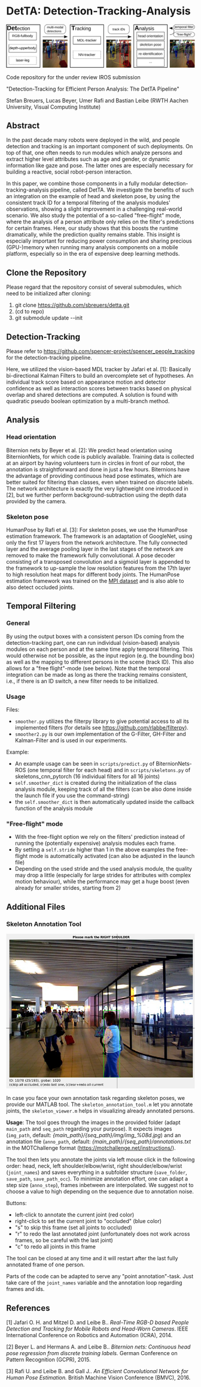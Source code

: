 # DetTA: Detection-Tracking-Analysis

![Overview of the detection-tracking-analysis pipeline](images/pipeline.png?raw=true "Overview of the detection-tracking-analysis pipeline")

Code repository for the under review IROS submission

"Detection-Tracking for Efficient Person Analysis: The DetTA Pipeline"

Stefan Breuers, Lucas Beyer, Umer Rafi and Bastian Leibe
(RWTH Aachen University, Visual Computing Institute)

## Abstract
In the past decade many robots were deployed in the wild, and people detection and tracking is an important component of such deployments.
On top of that, one often needs to run modules which analyze persons and extract higher level attributes such as age and gender, or dynamic information like gaze and pose.
The latter ones are especially necessary for building a reactive, social robot-person interaction.

In this paper, we combine those components in a fully modular detection-tracking-analysis pipeline, called DetTA.
We investigate the benefits of such an integration on the example of head and skeleton pose, by using the consistent track ID for a temporal filtering of the analysis modules' observations, showing a slight improvement in a challenging real-world scenario.
We also study the potential of a so-called "free-flight" mode, where the analysis of a person attribute only relies on the filter's predictions for certain frames.
Here, our study shows that this boosts the runtime dramatically, while the prediction quality remains stable.
This insight is especially important for reducing power consumption and sharing precious (GPU-)memory when running many analysis components on a mobile platform, especially so in the era of expensive deep learning methods.

## Clone the Repository
Please regard that the repository consist of several submodules, which need to be initialized after cloning:
1) git clone https://github.com/sbreuers/detta.git
2) (cd to repo)
3) git submodule update --init

## Detection-Tracking
Please refer to https://github.com/spencer-project/spencer_people_tracking for the detection-tracking pipeline.

Here, we utilized the vision-based MDL tracker by Jafari et al. [1]:
Basically bi-directional Kalman Filters to build an overcomplete set of hypotheses. An individual track score based on appearance motion and detector confidence as well as interaction scores between tracks based on physical overlap and shared detections are computed. A solution is found with quadratic pseudo boolean optimization by a multi-branch method.

## Analysis
### Head orientation
Biternion nets by Beyer et al. [2]:
We predict head orientation using BiternionNets, for which code is publicly available.
Training data is collected at an airport by having volunteers turn in circles in front of our robot, the annotation is straightforward and done in just a few hours.
Biternions have the advantage of providing continuous head pose estimates, which are better suited for filtering than classes, even when trained on discrete labels.
The network architecture is exactly the very lightweight one introduced in [2], but we further perform background-subtraction using the depth data provided by the camera.

### Skeleton pose
HumanPose by Rafi et al. [3]:
For skeleton poses, we use the HumanPose estimation framework.
The framework is an adaptation of GoogleNet, using only the first 17 layers from the network architecture.
The fully connected layer and the average pooling layer in the last stages of the network are removed to make the framework fully convolutional.
A pose decoder consisting of a transposed convolution and a sigmoid layer is appended to the framework to up-sample the low resolution features from the 17th layer to high resolution heat maps for different body joints.
The HumanPose estimation framework was trained on the [MPI dataset](http://human-pose.mpi-inf.mpg.de/) and is also able to also detect occluded joints.

## Temporal Filtering
### General
By using the output boxes with a consistent person IDs coming from the detection-tracking part, one can run individual (vision-based) analysis modules on each person and at the same time apply temporal filtering. This would otherwise not be possible, as the input region (e.g. the bounding box) as well as the mapping to different persons in the scene (track ID). This also allows for a "free flight"-mode (see below). Note that the temporal integration can be made as long as there the tracking remains consistent, i.e., if there is an ID switch, a new filter needs to be initialized.

### Usage
Files:
- `smoother.py` utilizes the filterpy library to give potential access to all its implemented filters (for details see https://github.com/rlabbe/filterpy).
- `smoother2.py` is our own implementation of the G-Filter, GH-Filter and Kalman-Filter and is used in our experiments.

Example:
- An example usage can be seen in `scripts/predict.py` of BiternionNets-ROS (one temporal filter for each head) and in `scripts/skeletons.py` of skeletons_cnn_pytorch (16 individual filters for all 16 joints)
- `self.smoother_dict` is created during the initialization of the class analysis module, keeping track of all the filters (can be also done inside the launch file if you use the command-string)
- the `self.smoother_dict` is then automatically updated inside the callback function of the analysis module

### "Free-flight" mode
- With the free-flight option we rely on the filters' prediction instead of running the (potentially expensive) analysis modules each frame.
- By setting a `self.stride` higher than 1 in the above examples the free-flight mode is automatically activated (can also be adjusted in the launch file)
- Depending on the used stride and the used analysis module, the quality may drop a little (especially for large strides for attributes with complex motion behaviour), while the performance may get a huge boost (even already for smaller strides, starting from 2)


## Additional Files
### Skeleton Annotation Tool
![The skeleton annotation tool](images/annotool_ex.png?raw=true "The skeleton annotation tool")

In case you face your own annotation task regarding skeleton poses, we provide our MATLAB tool.
The `skeleton_annotation_tool.m` let you annotate joints, the `skeleton_viewer.m` helps in visualizing already annotated persons.

**Usage**: The tool goes through the images in the provided folder (adapt `main_path` and `seq_path` regarding your purpose). It expects images (`img_path`, default: *{main_path}/{seq_path}/img/img_%08d.jpg*) and an annotation file (`anno_path`, default: *{main_path}/{seq_path}/annotations.txt* in the MOTChallenge format (https://motchallenge.net/instructions/).

The tool then lets you annotate the joints via left mouse click in the following order: head, neck, left shoulder/elbow/wrist, right shoulder/elbow/wrist (`joint_names`) and saves everything in a subfolder structure (`save_folder`, `save_path`, `save_path_occ`).
To minimize annotation effort, one can adapt a step size (`anno_step`), frames inbetween are interpolated. We suggest not to choose a value to high depending on the sequence due to annotation noise.

Buttons:
- left-click to annotate the current joint (red color)
- right-click to set the current joint to "occluded" (blue color)
- "s" to skip this frame (set all joints to occluded)
- "r" to redo the last annotated joint (unfortunately does not work across frames, so be careful with the last joint)
- "c" to redo all joints in this frame

The tool can be closed at any time and it will restart after the last fully annotated frame of one person.

Parts of the code can be adapted to serve any "point annotation"-task. Just take care of the `joint_names` variable and the annotation loop regarding frames and ids.

## References
[1] Jafari O. H. and Mitzel D. and Leibe B.. *Real-Time RGB-D based People Detection and Tracking for Mobile Robots and Head-Worn Cameras*. IEEE International Conference on Robotics and Automation (ICRA), 2014.

[2] Beyer L. and Hermans A. and Leibe B.. *Biternion nets: Continuous head pose regression from discrete training labels.* German Conference on Pattern Recognition (GCPR), 2015.

[3] Rafi U. and Leibe B. and Gall J.. *An Efficient Convolutional Network for Human Pose Estimation.* British Machine Vision Conference (BMVC), 2016.

